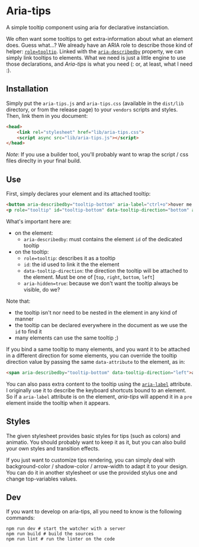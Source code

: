 # Aria-tips

A simple tooltip component using aria for declarative instanciation.

We often want some tooltips to get extra-information about what an element does. Guess what…? We already have an ARIA role to describe those kind of helper: [`role=tooltip`](http://www.w3.org/TR/wai-aria/roles#tooltip). Linked with the [`aria-describedby`](http://www.w3.org/TR/wai-aria/states_and_properties#aria-describedby) property, we can simply link tooltips to elements. What we need is just a little engine to use those declarations, and _Aria-tips_ is what you need (: or, at least, what I need :).


## Installation

Simply put the `aria-tips.js` and `aria-tips.css` (available in the `dist/lib` directory, or from the release page) to your `vendors` scripts and styles. Then, link them in you document:

```html
<head>
    <link rel="stylesheet" href="lib/aria-tips.css">
    <script async src="lib/aria-tips.js"></script>
</head>
```

_Note_: If you use a builder tool, you'll probably want to wrap the script / css files direclty in your final build.


## Use

First, simply declares your element and its attached tooltip:

```html
<button aria-describedby="tooltip-bottom" aria-label="ctrl+o">hover me ↓</button>
<p role="tooltip" id="tooltip-bottom" data-tooltip-direction="bottom" aria-hidden="true">this is the hover description in a tooltip :]</p>
```

What's important here are:
- on the element:
    - `aria-describedby`: must contains the element `id` of the dedicated tooltip
- on the tooltip:
    - `role=tooltip`: describes it as a tooltip
    - `id`: the id used to link it the the element
    - `data-tooltip-direction`: the direction the tooltip will be attached to the element. Must be one of [`top`, `right`, `bottom`, `left`]
    - `aria-hidden=true`: because we don't want the tooltip always be visible, do we?

Note that:
- the tooltip isn't nor need to be nested in the element in any kind of manner
- the tooltip can be declared everywhere in the document as we use the `id` to find it
- many elements can use the same tooltip ;)

If you bind a same tooltip to many elements, and you want it to be attached in a different direction for some elements, you can override the tooltip direction value by passing the same `data-attribute` to the element, as in:

```html
<span aria-describedby="tooltip-bottom" data-tooltip-direction="left">another element for same tooltip, will appear attached to the left side</span>
```

You can also pass extra content to the tooltip using the [`aria-label`](http://www.w3.org/TR/wai-aria/states_and_properties#aria-label) attribute. I originally use it to describe the keyboard shortcuts bound to an element. So if a `aria-label` attribute is on the element, _aria-tips_ will append it in a `pre` element inside the tooltip when it appears.


## Styles

The given stylesheet provides basic styles for tips (such as colors) and animatio. You should probably want to keep it as it, but you can also build your own styles and transition effects.

If you just want to customize tips rendering, you can simply deal with background-color / shadow-color / arrow-width to adapt it to your design. You can do it in another stylesheet or use the provided stylus one and change top-variables values.

## Dev

If you want to develop on aria-tips, all you need to know is the following commands:

    npm run dev # start the watcher with a server
    npm run build # build the sources
    npm run lint # run the linter on the code
